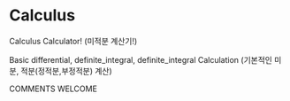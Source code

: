 # Calculus
Calculus Calculator!
(미적분 계산기!)

Basic differential, definite_integral, definite_integral Calculation
(기본적인 미분, 적분(정적분,부정적분) 계산)

COMMENTS WELCOME

